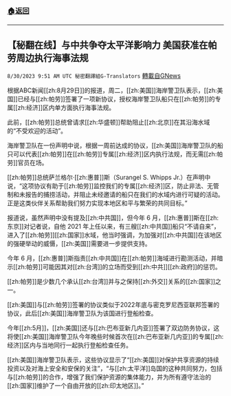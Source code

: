 ###  [:house:返回](README.md)
---


## 【秘翻在线】与中共争夺太平洋影响力  美国获准在帕劳周边执行海事法规
`8/30/2023 9:51 AM UTC 秘密翻譯組G-Translators` [轉載自GNews](https://gnews.org/articles/1620072)

根据ABC新闻[[zh:8月29日]]的报道，周二，[[zh:美国]]海岸警卫队表示，[[zh:美国]]已经与[[zh:帕劳]]签署了一项新协议，授权海岸警卫队船只在[[zh:帕劳]]的专属[[zh:经济]]区内单方面执行海事法规。

此前，[[zh:帕劳]]总统曾请求[[zh:华盛顿]]帮助阻止[[zh:北京]]在其沿海水域的“不受欢迎的活动”。

海岸警卫队在一份声明中说，根据一周前达成的协议，[[zh:美国]]海岸警卫队的船只可以代表[[zh:帕劳]]在[[zh:帕劳]]专属[[zh:经济]]区内执行法规，而无需[[zh:帕劳]]官员在场。

[[zh:帕劳]]总统萨兰格尔·[[zh:惠普]]斯（Surangel S. Whipps Jr.）在声明中说，“这项协议有助于[[zh:帕劳]]监控我们的专属[[zh:经济]]区，防止非法、无管制和未报告的捕捞活动，并阻止未经邀请的船只在我们的水域内进行可疑的活动。正是这类伙伴关系帮助我们努力实现本地区和平与繁荣的共同目标。”

报道说，虽然声明中没有提及[[zh:中共国]]，但今年 6 月，[[zh:惠普]]斯在[[zh:东京]]对记者说，自他 2021 年上任以来，有三艘[[zh:中共国]]船只“不请自来”，进入了[[zh:帕劳]][[zh:国家]]水域，他当时强调，为加强对[[zh:中共国]]在该地区的强硬举动的威慑，[[zh:美国]]需要进一步提供支持。

今年 6 月，[[zh:惠普]]斯指责[[zh:中共国]]在[[zh:帕劳]]海域进行勘测活动，并暗示[[zh:帕劳]]可能因其对[[zh:台湾]]的立场而受到[[zh:中共]][[zh:政府]]的惩罚。

[[zh:帕劳]]是少数几个承认[[zh:台湾]]并与之保持[[zh:外交]]关系的[[zh:国家]]之一。

[[zh:美国]]与[[zh:帕劳]]签署的协议类似于2022年底与密克罗尼西亚联邦签署的协议，此后[[zh:美国]]海岸警卫队为该国进行登船检查。

今年[[zh:5月]]，[[zh:美国]]还与[[zh:巴布亚新几内亚]]签署了双边防务协议，这将使[[zh:美国]]海岸警卫队今年晚些时候首次在[[zh:巴布亚新几内亚]]的专属[[zh:经济]]区内与当地同行一起执行登船检查任务。

[[zh:美国]]海岸警卫队表示，这些协议显示了“[[zh:美国]]对保护共享资源的持续投资以及对海上安全和安保的关注”，“与[[zh:太平洋]]岛国的这种共同努力，包括与[[zh:帕劳]]的合作，增强了我们保护资源的集体能力，并为所有遵守法治的[[zh:国家]]维护了一个自由开放的[[zh:印太地区]]。”
